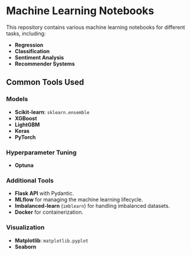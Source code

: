 # Machine Learning Notebooks

This repository contains various machine learning notebooks for different tasks, including:

- **Regression**
- **Classification**
- **Sentiment Analysis**
- **Recommender Systems**

## Common Tools Used

### Models
- **Scikit-learn**: `sklearn.ensemble`
- **XGBoost**
- **LightGBM**
- **Keras**
- **PyTorch**

### Hyperparameter Tuning
- **Optuna**

### Additional Tools
- **Flask API** with Pydantic.
- **MLflow** for managing the machine learning lifecycle.
- **Imbalanced-learn** (`imblearn`) for handling imbalanced datasets.
- **Docker** for containerization.

### Visualization
- **Matplotlib**: `matplotlib.pyplot`
- **Seaborn**
